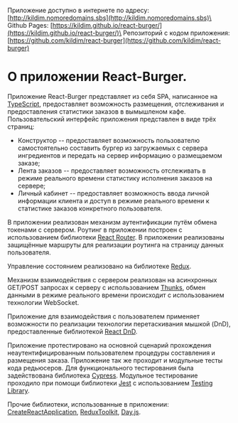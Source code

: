 Приложение доступно в интернете по адресу: [http://kildim.nomoredomains.sbs](http://kildim.nomoredomains.sbs)\
Github Pages: [https://kildim.github.io/react-burger/](https://kildim.github.io/react-burger/)\
Репозиторий с кодом приложения: [https://github.com/kildim/react-burger](https://github.com/kildim/react-burger)

# О приложении React-Burger.

Приложение React-Burger представляет из себя SPA, написанное на [TypeScript](https://www.typescriptlang.org), предоставляет возможность размещения, отслеживания и предоставления статистики заказов в вымышленом кафе.
Пользовательский интерфейс приложения представлен в виде трёх страниц:
- Конструктор -- предоставляет возможность пользователю самостоятельно составить бургер из загружаемых с сервера ингредиентов и передать на сервер информацию о размещаемом заказе;
- Лента заказов -- предоставляет возможность отслеживать в режиме реального времени статистику исполнения заказов на сервере;
- Личный кабинет -- предоставляет возможность ввода личной информации клиента и доступ в режиме реального времени к статистике заказов конкретного пользователя.

В приложении реализован механизм аутентификации путём обмена токенами с сервером. Роутинг в приложении построен с использованием библиотеки [React Router](https://reactrouter.com). В приложении реализованы защищённые маршруты для реализации роутинга на страницу данных пользователя.

Управление состоянием реализовано на библиотеке [Redux](https://redux.js.org).

Механизм взаимодействия с сервером реализован на асинхронных GET/POST запросах к серверу с использованием [Thunks](https://github.com/reduxjs/redux-thunk?ysclid=l6ji9nrq1d861765937), обмен данными в режиме реального времени происходит с использованием технологии WebSocket.

Приложение для взаимодействия с пользователем применяет возможности по реализации технологии перетаскивания мышкой (DnD), предоставленные библиотекой [React DnD](https://react-dnd.github.io/react-dnd/about).

Приложение протестировано на основной сценарий прохождения неаутентифицированным пользователем процедуры составления и размещения заказа. Приложение так же проходит и модульные тесты кода редьюсеров. Для функционального тестирования была задействована библиотека [Cypress](https://www.cypress.io/features/). Модульное тестирование проходило при помощи библиотеки [Jest](https://jestjs.io) с использованием [Testing Library](https://testing-library.com).

Прочие библиотеки, использованные в приложении:
[CreateReactApplication](https://create-react-app.dev), [ReduxToolkit](https://redux-toolkit.js.org), [Day.js](https://day.js.org/en/).
